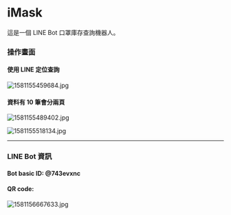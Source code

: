 # iMask  

這是一個 LINE Bot 口罩庫存查詢機器人。  

### 操作畫面  

#### 使用 LINE 定位查詢  

![1581155459684.jpg](1581155459684.jpg)  

#### 資料有 10 筆會分兩頁  

![1581155489402.jpg](1581155489402.jpg)  

![1581155518134.jpg](1581155518134.jpg)  

---  

### LINE Bot 資訊  

#### Bot basic ID:  @743evxnc

#### QR code:  

![1581156667633.jpg](1581156667633.jpg)  